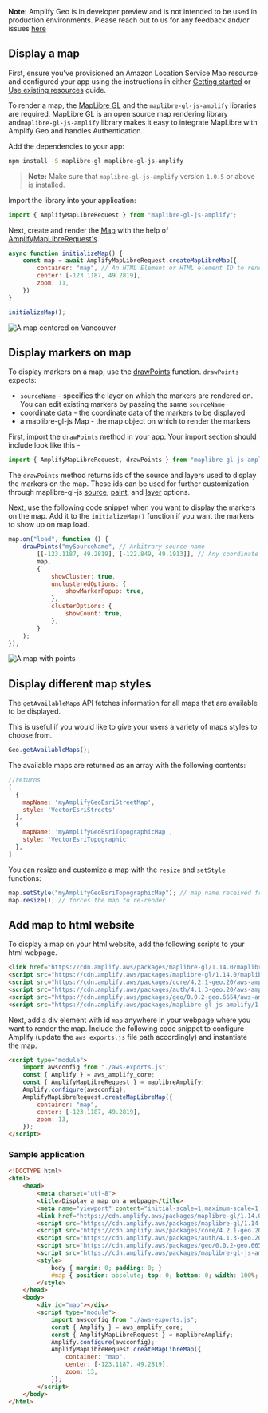 <amplify-callout>

**Note:** Amplify Geo is in developer preview and is not intended to be used in production environments. Please reach out to us for any feedback and/or issues [here](https://github.com/aws-amplify/amplify-js/issues)

</amplify-callout>

## Display a map

First, ensure you've provisioned an Amazon Location Service Map resource and configured your app using the instructions in either [Getting started](~/lib/geo/getting-started.md) or [Use existing resources](~/lib/geo/existing-resources.md) guide.

To render a map, the [MapLibre GL](https://github.com/maplibre/maplibre-gl-js) and the `maplibre-gl-js-amplify` libraries are required. MapLibre GL is an open source map rendering library and`maplibre-gl-js-amplify` library makes it easy to integrate MapLibre with Amplify Geo and handles Authentication.

Add the dependencies to your app:

```bash
npm install -S maplibre-gl maplibre-gl-js-amplify
```

> **Note:** Make sure that `maplibre-gl-js-amplify` version `1.0.5` or above is installed.

Import the library into your application:

```javascript
import { AmplifyMapLibreRequest } from "maplibre-gl-js-amplify";
```

Next, create and render the [Map](https://maplibre.org/maplibre-gl-js-docs/api/map/) with the help of [AmplifyMapLibreRequest's](https://github.com/aws-amplify/maplibre-gl-js-amplify/blob/main/API.md#amplifymaplibrerequest).

```javascript
async function initializeMap() {
    const map = await AmplifyMapLibreRequest.createMapLibreMap({
        container: "map", // An HTML Element or HTML element ID to render the map in https://maplibre.org/maplibre-gl-js-docs/api/map/
        center: [-123.1187, 49.2819],
        zoom: 11,
    })
}

initializeMap();
```

![A map centered on Vancouver](~/images/display-map.png)

## Display markers on map

To display markers on a map, use the [drawPoints](https://github.com/aws-amplify/maplibre-gl-js-amplify/blob/main/API.md#drawpoints) function. `drawPoints` expects:

- `sourceName` - specifies the layer on which the markers are rendered on. You can edit existing markers by passing the same `sourceName`
- coordinate data - the coordinate data of the markers to be displayed
- a maplibre-gl-js Map - the map object on which to render the markers

First, import the `drawPoints` method in your app. Your import section should include look like this -

```javascript
import { AmplifyMapLibreRequest, drawPoints } from "maplibre-gl-js-amplify";
```

<amplify-callout>

The `drawPoints` method returns ids of the source and layers used to display the markers on the map. These ids can be used for further customization through maplibre-gl-js [source](https://maplibre.org/maplibre-gl-js-docs/api/sources/), [paint](https://maplibre.org/maplibre-gl-js-docs/style-spec/layers/#paint-property), and [layer](https://maplibre.org/maplibre-gl-js-docs/style-spec/layers/) options.

</amplify-callout>

Next, use the following code snippet when you want to display the markers on the map. Add it to the `initializeMap()` function if you want the markers to show up on map load.

```javascript
map.on("load", function () {
    drawPoints("mySourceName", // Arbitrary source name
        [[-123.1187, 49.2819], [-122.849, 49.1913]], // Any coordinate or Feature data
        map,
        {
            showCluster: true,
            unclusteredOptions: {
                showMarkerPopup: true,
            },
            clusterOptions: {
                showCount: true,
            },
        }
    );
});

```
![A map with points](~/images/display-map-with-points.png)

## Display different map styles

The `getAvailableMaps` API fetches information for all maps that are available to be displayed.

This is useful if you would like to give your users a variety of maps styles to choose from.

```javascript
Geo.getAvailableMaps();
```

The available maps are returned as an array with the following contents:

```javascript
//returns
[
  {
    mapName: 'myAmplifyGeoEsriStreetMap',
    style: 'VectorEsriStreets'
  },
  {
    mapName: 'myAmplifyGeoEsriTopographicMap',
    style: 'VectorEsriTopographic'
  },
]
```

You can resize and customize a map with the `resize` and `setStyle` functions:

```javascript
map.setStyle("myAmplifyGeoEsriTopographicMap"); // map name received from getAvailableMaps()
map.resize(); // forces the map to re-render
```

## Add map to html website

To display a map on your html website, add the following scripts to your html webpage.

```html
<link href="https://cdn.amplify.aws/packages/maplibre-gl/1.14.0/maplibre-gl.css" rel="stylesheet" integrity="sha384-sZlnv03zeGbcXDiuZ98TrNVZFIfpsVhN0itUxRFONLo6lOZskJPIMlOwDy+nloRF" crossorigin="anonymous" referrerpolicy="no-referrer"></link>
<script src="https://cdn.amplify.aws/packages/maplibre-gl/1.14.0/maplibre-gl.js" integrity="sha384-jWZKsznBFj0Nl3kUaRKmmk89Hew9zDhTnmOz0pOLceWY7iag+l/8QNPeD0cQYaVG" crossorigin="anonymous" referrerpolicy="no-referrer"></script>
<script src="https://cdn.amplify.aws/packages/core/4.2.1-geo.20/aws-amplify-core.min.js" integrity="sha384-ZJ0BipyxRjDHPcTLilxOMRf9grNEwTTUOmr8l8MUprgnpAnpK4Fz20ndOQElCtWb" crossorigin="anonymous" referrerpolicy="no-referrer"></script>
<script src="https://cdn.amplify.aws/packages/auth/4.1.3-geo.20/aws-amplify-auth.min.js" integrity="sha384-rqyJfFR2070OQyXIQqomdGCYa6TaR/1asvv2oaz9wB6R8YSiIBC08mWwgVtr1NNk" crossorigin="anonymous" referrerpolicy="no-referrer"></script>
<script src="https://cdn.amplify.aws/packages/geo/0.0.2-geo.6654/aws-amplify-geo.min.js" integrity="sha384-3WpvDe5YSr8Xdmc31s/1cKXlG5DCmeQA2PZkuQUIgwPPwGNY/kbrTYYItxSO8JJJ" crossorigin="anonymous" referrerpolicy="no-referrer"></script>
<script src="https://cdn.amplify.aws/packages/maplibre-gl-js-amplify/1.0.5/maplibre-gl-js-amplify.umd.min.js" integrity="sha384-mIlJ3nhWvPKhs796/34/EVG0obtz0tzOtxdIWctuJ6Rt7KUwDQQQG394mZ2Nv6WE" crossorigin="anonymous" referrerpolicy="no-referrer"></script>
```

Next, add a div element with id `map` anywhere in your webpage where you want to render the map. Include the following code snippet to configure Amplify (update the `aws_exports.js` file path accordingly) and instantiate the map.

```html
<script type="module">
    import awsconfig from "./aws-exports.js";
    const { Amplify } = aws_amplify_core;
    const { AmplifyMapLibreRequest } = maplibreAmplify;
    Amplify.configure(awsconfig);
    AmplifyMapLibreRequest.createMapLibreMap({
        container: "map",
        center: [-123.1187, 49.2819],
        zoom: 13,
    });
</script>
```

<!-- If you provisioned your location resources manually, you can use this [guide]() to configure Amplify.-->
### Sample application
```html
<!DOCTYPE html>
<html>
    <head>
        <meta charset="utf-8">
        <title>Display a map on a webpage</title>
        <meta name="viewport" content="initial-scale=1,maximum-scale=1,user-scalable=no">
        <link href="https://cdn.amplify.aws/packages/maplibre-gl/1.14.0/maplibre-gl.css" rel="stylesheet" integrity="sha384-sZlnv03zeGbcXDiuZ98TrNVZFIfpsVhN0itUxRFONLo6lOZskJPIMlOwDy+nloRF" crossorigin="anonymous" referrerpolicy="no-referrer"></link>
        <script src="https://cdn.amplify.aws/packages/maplibre-gl/1.14.0/maplibre-gl.js" integrity="sha384-jWZKsznBFj0Nl3kUaRKmmk89Hew9zDhTnmOz0pOLceWY7iag+l/8QNPeD0cQYaVG" crossorigin="anonymous" referrerpolicy="no-referrer"></script>
        <script src="https://cdn.amplify.aws/packages/core/4.2.1-geo.20/aws-amplify-core.min.js" integrity="sha384-ZJ0BipyxRjDHPcTLilxOMRf9grNEwTTUOmr8l8MUprgnpAnpK4Fz20ndOQElCtWb" crossorigin="anonymous" referrerpolicy="no-referrer"></script>
        <script src="https://cdn.amplify.aws/packages/auth/4.1.3-geo.20/aws-amplify-auth.min.js" integrity="sha384-rqyJfFR2070OQyXIQqomdGCYa6TaR/1asvv2oaz9wB6R8YSiIBC08mWwgVtr1NNk" crossorigin="anonymous" referrerpolicy="no-referrer"></script>
        <script src="https://cdn.amplify.aws/packages/geo/0.0.2-geo.6654/aws-amplify-geo.min.js" integrity="sha384-3WpvDe5YSr8Xdmc31s/1cKXlG5DCmeQA2PZkuQUIgwPPwGNY/kbrTYYItxSO8JJJ" crossorigin="anonymous" referrerpolicy="no-referrer"></script>
        <script src="https://cdn.amplify.aws/packages/maplibre-gl-js-amplify/1.0.5/maplibre-gl-js-amplify.umd.min.js" integrity="sha384-mIlJ3nhWvPKhs796/34/EVG0obtz0tzOtxdIWctuJ6Rt7KUwDQQQG394mZ2Nv6WE" crossorigin="anonymous" referrerpolicy="no-referrer"></script>
        <style>
            body { margin: 0; padding: 0; }
            #map { position: absolute; top: 0; bottom: 0; width: 100%; }
        </style>
    </head>
    <body>
        <div id="map"></div>
        <script type="module">
            import awsconfig from "./aws-exports.js";
            const { Amplify } = aws_amplify_core;
            const { AmplifyMapLibreRequest } = maplibreAmplify;
            Amplify.configure(awsconfig);
            AmplifyMapLibreRequest.createMapLibreMap({
                container: "map",
                center: [-123.1187, 49.2819],
                zoom: 13,
            });
        </script>
    </body>
</html>
```
